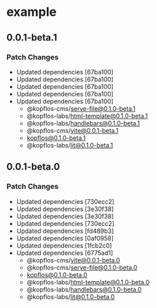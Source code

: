 # example

## 0.0.1-beta.1

### Patch Changes

- Updated dependencies [67ba100]
- Updated dependencies [67ba100]
- Updated dependencies [67ba100]
- Updated dependencies [67ba100]
- Updated dependencies [67ba100]
  - @kopflos-cms/serve-file@0.1.0-beta.1
  - @kopflos-labs/html-template@0.1.0-beta.1
  - @kopflos-labs/handlebars@0.1.0-beta.1
  - @kopflos-cms/vite@0.0.1-beta.1
  - kopflos@0.1.0-beta.1
  - @kopflos-labs/lit@0.1.0-beta.1

## 0.0.1-beta.0

### Patch Changes

- Updated dependencies [730ecc2]
- Updated dependencies [3e30f38]
- Updated dependencies [3e30f38]
- Updated dependencies [730ecc2]
- Updated dependencies [fd489b3]
- Updated dependencies [0af0958]
- Updated dependencies [1fcb2c0]
- Updated dependencies [6775ad1]
  - @kopflos-cms/vite@0.0.1-beta.0
  - @kopflos-cms/serve-file@0.1.0-beta.0
  - kopflos@0.1.0-beta.0
  - @kopflos-labs/html-template@0.1.0-beta.0
  - @kopflos-labs/handlebars@0.1.0-beta.0
  - @kopflos-labs/lit@0.1.0-beta.0
